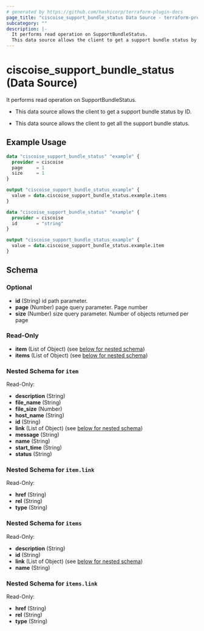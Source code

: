 ```yaml
---
# generated by https://github.com/hashicorp/terraform-plugin-docs
page_title: "ciscoise_support_bundle_status Data Source - terraform-provider-ciscoise"
subcategory: ""
description: |-
  It performs read operation on SupportBundleStatus.
  This data source allows the client to get a support bundle status by ID.This data source allows the client to get all the support bundle status.
---
```


# ciscoise_support_bundle_status (Data Source)

It performs read operation on SupportBundleStatus.

- This data source allows the client to get a support bundle status by ID.

- This data source allows the client to get all the support bundle status.

## Example Usage

```terraform
data "ciscoise_support_bundle_status" "example" {
  provider = ciscoise
  page     = 1
  size     = 1
}

output "ciscoise_support_bundle_status_example" {
  value = data.ciscoise_support_bundle_status.example.items
}

data "ciscoise_support_bundle_status" "example" {
  provider = ciscoise
  id       = "string"
}

output "ciscoise_support_bundle_status_example" {
  value = data.ciscoise_support_bundle_status.example.item
}
```

<!-- schema generated by tfplugindocs -->
## Schema

### Optional

- **id** (String) id path parameter.
- **page** (Number) page query parameter. Page number
- **size** (Number) size query parameter. Number of objects returned per page

### Read-Only

- **item** (List of Object) (see [below for nested schema](#nestedatt--item))
- **items** (List of Object) (see [below for nested schema](#nestedatt--items))

<a id="nestedatt--item"></a>
### Nested Schema for `item`

Read-Only:

- **description** (String)
- **file_name** (String)
- **file_size** (Number)
- **host_name** (String)
- **id** (String)
- **link** (List of Object) (see [below for nested schema](#nestedobjatt--item--link))
- **message** (String)
- **name** (String)
- **start_time** (String)
- **status** (String)

<a id="nestedobjatt--item--link"></a>
### Nested Schema for `item.link`

Read-Only:

- **href** (String)
- **rel** (String)
- **type** (String)



<a id="nestedatt--items"></a>
### Nested Schema for `items`

Read-Only:

- **description** (String)
- **id** (String)
- **link** (List of Object) (see [below for nested schema](#nestedobjatt--items--link))
- **name** (String)

<a id="nestedobjatt--items--link"></a>
### Nested Schema for `items.link`

Read-Only:

- **href** (String)
- **rel** (String)
- **type** (String)


